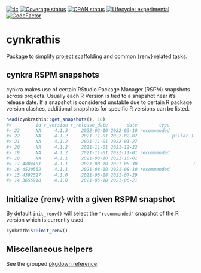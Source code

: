 
<!-- README.md is generated from README.Rmd. Please edit that file -->
<!-- badges: start -->

[![tic](https://github.com/cynkra/cynkrathis/workflows/tic/badge.svg?branch=master)](https://github.com/cynkra/cynkrathis/actions)
[![Coverage
status](https://codecov.io/gh/cynkra/cynkrathis/branch/main/graph/badge.svg)](https://codecov.io/github/cynkra/cynkrathis?branch=main)
[![CRAN
status](https://www.r-pkg.org/badges/version/cynkrathis)](https://www.r-pkg.org/badges/version/cynkrathis)
[![Lifecycle:
experimental](https://img.shields.io/badge/lifecycle-experimental-orange.svg)](https://lifecycle.r-lib.org/articles/stages.html#experimental)
[![CodeFactor](https://www.codefactor.io/repository/github/cynkra/cynkrathis/badge)](https://www.codefactor.io/repository/github/cynkra/cynkrathis)
<!-- badges: end -->

# cynkrathis

Package to simplify project scaffolding and common {renv} related tasks.

## cynkra RSPM snapshots

cynkra makes use of certain RStudio Package Manager (RSPM) snapshots
across projects. Usually each R Version is tied to a snapshot near it’s
release date. If a snapshot is considered unstable due to certain R
package version clashes, additional snapshots for specific R versions
can be listed.

``` r
head(cynkrathis::get_snapshots(), 10)
#>         id r_version r_release_date       date        type                                note
#> 23      NA     4.1.3     2022-03-10 2022-03-10 recommended                                    
#> 22      NA     4.1.2     2021-11-01 2022-02-07             pillar 1.7.0, rlang 1.0.1, dm 0.2.7
#> 21      NA     4.1.2     2021-11-01 2022-01-27                                    pillar 1.6.5
#> 20      NA     4.1.2     2021-11-01 2021-12-22                            before CRAN vacation
#> 19      NA     4.1.2     2021-11-01 2021-11-01 recommended                                    
#> 18      NA     4.1.1     2021-08-10 2021-10-01                                        dm 0.2.4
#> 17 4804401     4.1.1     2021-08-10 2021-08-30                     RSQLite 2.2.8, tibble 3.1.4
#> 16 4520552     4.1.1     2021-08-10 2021-08-10 recommended                                    
#> 15 4392527     4.1.0     2021-05-18 2021-07-29                                    pillar 1.6.2
#> 14 3656918     4.1.0     2021-05-18 2021-06-21                                        dm 0.2.3
```

## Initialize {renv} with a given RSPM snapshot

By default `init_renv()` will select the `"recommended"` snapshot of the
R version which is currently used.

``` r
cynkrathis::init_renv()
```

## Miscellaneous helpers

See the grouped [pkgdown
reference](https://cynkrathis.cynkra.com/reference/index.html).

